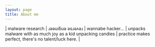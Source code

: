 ```yaml
---
layout: page
title: About me 
---
```


\| malware research \| ɹǝǝuıƃuǝ ǝsɹǝʌǝɹ \| wannabe hacker... \| unpacks malware with as much joy as a kid unpacking candies \| practice makes perfect, there's no talent/luck here. \| 
